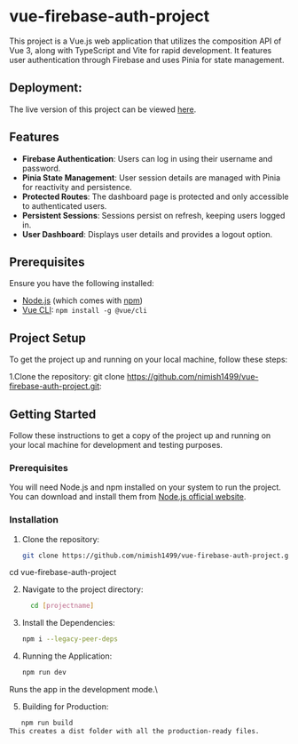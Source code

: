 # vue-firebase-auth-project
This project is a Vue.js web application that utilizes the composition API of Vue 3, along with TypeScript and Vite for rapid development. It features user authentication through Firebase and uses Pinia for state management.

## Deployment:

The live version of this project can be viewed [here](https://nimish-vue-firebase-authentication.netlify.app/).




## Features

- **Firebase Authentication**: Users can log in using their username and password.
- **Pinia State Management**: User session details are managed with Pinia for reactivity and persistence.
- **Protected Routes**: The dashboard page is protected and only accessible to authenticated users.
- **Persistent Sessions**: Sessions persist on refresh, keeping users logged in.
- **User Dashboard**: Displays user details and provides a logout option.

## Prerequisites

Ensure you have the following installed:

- [Node.js](https://nodejs.org/en/) (which comes with [npm](http://npmjs.com/))
- [Vue CLI](https://cli.vuejs.org/): `npm install -g @vue/cli`

## Project Setup

To get the project up and running on your local machine, follow these steps:

1.Clone the repository:
   git clone https://github.com/nimish1499/vue-firebase-auth-project.git:

## Getting Started

Follow these instructions to get a copy of the project up and running on your local machine for development and testing purposes.

### Prerequisites

You will need Node.js and npm installed on your system to run the project. You can download and install them from [Node.js official website](https://nodejs.org/).

### Installation

1. Clone the repository:
   ```sh
   git clone https://github.com/nimish1499/vue-firebase-auth-project.git
cd vue-firebase-auth-project

2. Navigate to the project directory:
   ```sh
     cd [projectname]
3. Install the Dependencies:
   ```sh
   npm i --legacy-peer-deps
4. Running the Application:
   ```sh
   npm run dev

Runs the app in the development mode.\

5. Building for Production:
```sh
   npm run build
This creates a dist folder with all the production-ready files.



